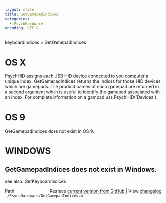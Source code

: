 ```yaml
---
layout: mfile
title: GetGamepadIndices
categories:
  - PsychHardware
encoding: UTF-8
---
```


keyboardIndices = GetGamepadIndices

# OS X

PsychHID assigns each USB HID device connected to you computer a
unique index. GetGamepadIndices returns the indices for those HID devices
which are gamepads.  The product names of each gamepad are returned in a
second argument which is useful to identify the gamepad associated with
an index.  For complete information on a gampad use PsychHID\('Devices'\).

# OS 9

GetGamepadIndices does not exist in OS 9.

# WINDOWS

GetGamepadIndices does not exist in Windows.
----

see also: GetKeyboardIndices


<div class="code_header" style="text-align:right;">
  <span style="float:left;">Path&nbsp;&nbsp;</span> <span class="counter">Retrieve <a href=
  "https://raw.github.com/Psychtoolbox-3/Psychtoolbox-3/beta/./PsychHardware/GetGamepadIndices.m">current version from GitHub</a> | View <a href=
  "https://github.com/Psychtoolbox-3/Psychtoolbox-3/commits/beta/./PsychHardware/GetGamepadIndices.m">changelog</a></span>
</div>
<div class="code">
  <code>./PsychHardware/GetGamepadIndices.m</code>
</div>
